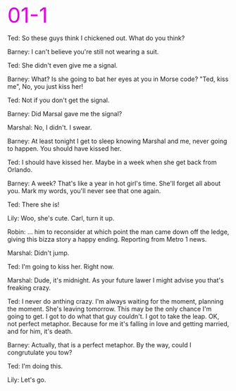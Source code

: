 <font color="#dd00dd" size=12>01-1</font><br />

Ted:      So these guys think I chickened out. What do you think?

Barney:   I can't believe you're still not wearing a suit.

Ted:      She didn't even give me a signal.

Barney:   What? Is she going to bat her eyes at you in Morse code? "Ted, kiss me", No, you just kiss her!

Ted:      Not if you don't get the signal.

Barney:   Did Marsal gave me the signal?

Marshal:  No, I didn't. I swear.

Barney:   At least tonight I get to sleep knowing Marshal and me, never going to happen. You should have kissed her.

Ted:      I should have kissed her. Maybe in a week when she get back from Orlando.

Barney:   A week? That's like a year in hot girl's time. She'll forget all about you. Mark my words, you'll never see that one again.

Ted:      There she is!

Lily:     Woo, she's cute. Carl, turn it up.

Robin:    ... him to reconsider at which point the man came down off the ledge, giving this bizza story a happy ending.
          Reporting from Metro 1 news.

Marshal:  Didn't jump.

Ted:      I'm going to kiss her. Right now.

Marshal:  Dude, it's midnight. As your future lawer I might advise you that's freaking crazy.

Ted:      I never do anthing crazy. I'm always waiting for the moment, planning the moment.
          She's leaving tomorrow. This may be the only chance I'm going to get. I got to do
          what that guy couldn't. I got to take the leap. OK, not perfect metaphor. Because
          for me it's falling in love and getting married, and for him, it's death.

Barney:   Actually, that is a perfect metaphor. By the way, could I congrutulate you tow?

Ted:      I'm doing this.

Lily:     Let's go.





